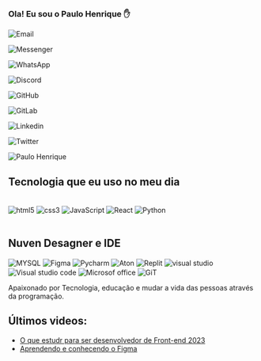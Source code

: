 ### Ola! Eu sou o Paulo Henrique ✋

![Email](https://img.shields.io/badge/Gmail-D14836?style=for-the-badge&logo=gmail&logoColor=white)

![Messenger](https://img.shields.io/badge/Messenger-00B2FF?style=for-the-badge&logo=messenger&logoColor=white)

![WhatsApp](https://img.shields.io/badge/WhatsApp-25D366?style=for-the-badge&logo=whatsapp&logoColor=white)

![Discord](https://img.shields.io/badge/Discord-7289DA?style=for-the-badge&logo=discord&logoColor=white)

![GitHub](https://img.shields.io/badge/GitHub-100000?style=for-the-badge&logo=github&logoColor=white)

![GitLab](https://img.shields.io/badge/GitLab-330F63?style=for-the-badge&logo=gitlab&logoColor=white)

![Linkedin](https://img.shields.io/badge/LinkedIn-0077B5?style=for-the-badge&logo=linkedin&logoColor=white)

![Twitter](https://img.shields.io/badge/Twitter-1DA1F2?style=for-the-badge&logo=twitter&logoColor=white)

![Paulo Henrique](https://github-readme-stats.vercel.app/api?username=PauloHenrique537&show_icons=true&theme=merko)

## Tecnologia  que eu uso no meu dia

<div style="display: inline_block"><br/>
  <img align="center" alt="html5"src="https://img.shields.io/badge/HTML5-E34F26?style=for-the-badge&logo=html5&logoColor=white "/>
  <img align="center" alt="css3"src="https://img.shields.io/badge/CSS3-1572B6?style=for-the-badge&logo=css3&logoColor=white "/>
  <img align="center" alt="JavaScript"src="https://img.shields.io/badge/JavaScript-F7DF1E?style=for-the-badge&logo=javascript&logoColor=black"/>
  <img align="center" alt="React"src="https://img.shields.io/badge/React-20232A?style=for-the-badge&logo=react&logoColor=61DAFB"/>
  <img align="center" alt="Python"src="https://img.shields.io/badge/Python-3776AB?style=for-the-badge&logo=python&logoColor=white"/>

</div><br/>

## Nuven  Desagner e IDE
<di style="dispay: inline_block">
   <img align="center" alt="MYSQL"src="https://img.shields.io/badge/MySQL-005C84?style=for-the-badge&logo=mysql&logoColor=white "/>
   <img align="center" alt="Figma"src="https://img.shields.io/badge/Figma-F24E1E?style=for-the-badge&logo=figma&logoColor=white"/>
   <img align="center" alt="Pycharm"src="https://img.shields.io/badge/PyCharm-000000.svg?&style=for-the-badge&logo=PyCharm&logoColor=white"/>
   <img align="center" alt="Aton"src="https://img.shields.io/badge/Atom-66595C?style=for-the-badge&logo=Atom&logoColor=white"/>
   <img align="center" alt="Replit"src="https://img.shields.io/badge/replit-667881?style=for-the-badge&logo=replit&logoColor=white"/>
   <img align="center" alt="visual studio"src="https://img.shields.io/badge/Visual_Studio-5C2D91?style=for-the-badge&logo=visual%20studio&logoColor=white"/>
   <img align="center" alt="Visual studio code "src="https://img.shields.io/badge/Visual_Studio_Code-0078D4?style=for-the-badge&logo=visual%20studio%20code&logoColor=white"/>
   <img align="center" alt="Microsof office"src="https://img.shields.io/badge/Microsoft_Office-D83B01?style=for-the-badge&logo=microsoft-office&logoColor=white"/>
   <img align="center" alt="GiT"src="https://img.shields.io/badge/GIT-E44C30?style=for-the-badge&logo=git&logoColor=white"/>
</div><br/>

Apaixonado por Tecnologia, educação e mudar a vida das pessoas através da programação.

## Últimos videos:
- [O que estudr para ser desenvolvedor de Front-end 2023](https://www.youtube.com/watch?v=Ab-kGzlCCWI)<br/>
- [Aprendendo e conhecendo o Figma](https://www.youtube.com/watch?v=Qodw1TuZslU)
